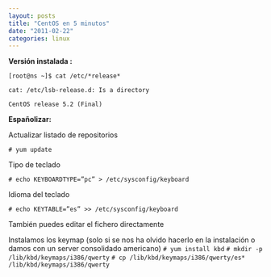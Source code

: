 ```yaml
---
layout: posts
title: "CentOS en 5 minutos"
date: "2011-02-22"
categories: linux
---
```


**Versión instalada :**

`[root@ns ~]$ cat /etc/*release*`

`cat: /etc/lsb-release.d: Is a directory`

`CentOS release 5.2 (Final)`

**Españolizar:**

Actualizar listado de repositorios

`# yum update`

Tipo de teclado

`# echo KEYBOARDTYPE=”pc” > /etc/sysconfig/keyboard`

Idioma del teclado

`# echo KEYTABLE=”es” >> /etc/sysconfig/keyboard`

También puedes editar el fichero directamente

Instalamos los keymap (solo si se nos ha olvido hacerlo en la instalación o damos con un server consolidado americano) `# yum install kbd` `# mkdir -p /lib/kbd/keymaps/i386/qwerty` `# cp /lib/kbd/keymaps/i386/qwerty/es* /lib/kbd/keymaps/i386/qwerty`

